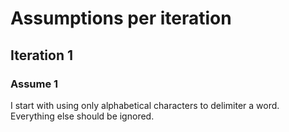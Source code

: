 # Assumptions per iteration

## Iteration 1

### Assume 1
I start with using only alphabetical characters to delimiter a word. Everything else should be ignored.
